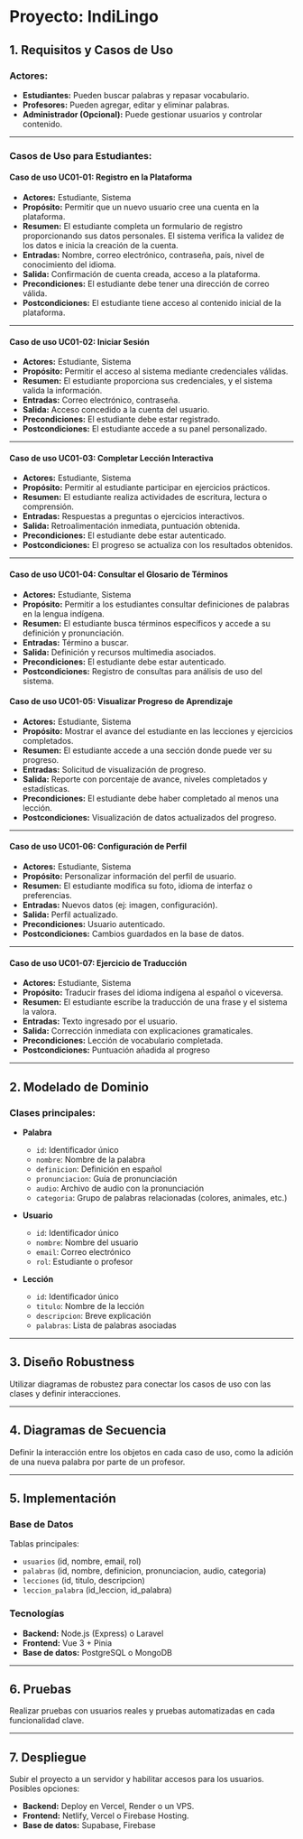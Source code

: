 # Proyecto: IndiLingo

## 1. Requisitos y Casos de Uso

### Actores:
- **Estudiantes:** Pueden buscar palabras y repasar vocabulario.
- **Profesores:** Pueden agregar, editar y eliminar palabras.
- **Administrador (Opcional):** Puede gestionar usuarios y controlar contenido.

---

### Casos de Uso para Estudiantes:

#### Caso de uso UC01-01: Registro en la Plataforma
- **Actores:** Estudiante, Sistema
- **Propósito:** Permitir que un nuevo usuario cree una cuenta en la plataforma.
- **Resumen:** El estudiante completa un formulario de registro proporcionando sus datos personales. El sistema verifica la validez de los datos e inicia la creación de la cuenta.
- **Entradas:** Nombre, correo electrónico, contraseña, país, nivel de conocimiento del idioma.
- **Salida:** Confirmación de cuenta creada, acceso a la plataforma.
- **Precondiciones:** El estudiante debe tener una dirección de correo válida.
- **Postcondiciones:** El estudiante tiene acceso al contenido inicial de la plataforma.

---

#### Caso de uso UC01-02: Iniciar Sesión
- **Actores:** Estudiante, Sistema
- **Propósito:** Permitir el acceso al sistema mediante credenciales válidas.
- **Resumen:** El estudiante proporciona sus credenciales, y el sistema valida la información.
- **Entradas:** Correo electrónico, contraseña.
- **Salida:** Acceso concedido a la cuenta del usuario.
- **Precondiciones:** El estudiante debe estar registrado.
- **Postcondiciones:** El estudiante accede a su panel personalizado.

---

#### Caso de uso UC01-03: Completar Lección Interactiva
- **Actores:** Estudiante, Sistema
- **Propósito:** Permitir al estudiante participar en ejercicios prácticos.
- **Resumen:** El estudiante realiza actividades de escritura, lectura o comprensión.
- **Entradas:** Respuestas a preguntas o ejercicios interactivos.
- **Salida:** Retroalimentación inmediata, puntuación obtenida.
- **Precondiciones:** El estudiante debe estar autenticado.
- **Postcondiciones:** El progreso se actualiza con los resultados obtenidos.

---

#### Caso de uso UC01-04: Consultar el Glosario de Términos
- **Actores:** Estudiante, Sistema
- **Propósito:** Permitir a los estudiantes consultar definiciones de palabras en la lengua indígena.
- **Resumen:** El estudiante busca términos específicos y accede a su definición y pronunciación.
- **Entradas:** Término a buscar.
- **Salida:** Definición y recursos multimedia asociados.
- **Precondiciones:** El estudiante debe estar autenticado.
- **Postcondiciones:** Registro de consultas para análisis de uso del sistema.

#### Caso de uso UC01-05: Visualizar Progreso de Aprendizaje
- **Actores:** Estudiante, Sistema
- **Propósito:** Mostrar el avance del estudiante en las lecciones y ejercicios completados.
- **Resumen:** El estudiante accede a una sección donde puede ver su progreso.
- **Entradas:** Solicitud de visualización de progreso.
- **Salida:** Reporte con porcentaje de avance, niveles completados y estadísticas.
- **Precondiciones:** El estudiante debe haber completado al menos una lección.
- **Postcondiciones:** Visualización de datos actualizados del progreso.

---

#### Caso de uso UC01-06:  Configuración de Perfil
- **Actores:** Estudiante, Sistema
- **Propósito:** Personalizar información del perfil de usuario.
- **Resumen:** El estudiante modifica su foto, idioma de interfaz o preferencias.
- **Entradas:** Nuevos datos (ej: imagen, configuración).
- **Salida:** Perfil actualizado.
- **Precondiciones:** Usuario autenticado.
- **Postcondiciones:** Cambios guardados en la base de datos.

---

#### Caso de uso UC01-07: Ejercicio de Traducción
- **Actores:**  Estudiante, Sistema
- **Propósito:** Traducir frases del idioma indígena al español o viceversa.
- **Resumen:** El estudiante escribe la traducción de una frase y el sistema la valora.
- **Entradas:** Texto ingresado por el usuario.
- **Salida:** Corrección inmediata con explicaciones gramaticales.
- **Precondiciones:** Lección de vocabulario completada.
- **Postcondiciones:**  Puntuación añadida al progreso

---

## 2. Modelado de Dominio

### Clases principales:
- **Palabra**  
  - `id`: Identificador único  
  - `nombre`: Nombre de la palabra  
  - `definicion`: Definición en español  
  - `pronunciacion`: Guía de pronunciación  
  - `audio`: Archivo de audio con la pronunciación  
  - `categoria`: Grupo de palabras relacionadas (colores, animales, etc.)  

- **Usuario**  
  - `id`: Identificador único  
  - `nombre`: Nombre del usuario  
  - `email`: Correo electrónico  
  - `rol`: Estudiante o profesor  

- **Lección**  
  - `id`: Identificador único  
  - `titulo`: Nombre de la lección  
  - `descripcion`: Breve explicación  
  - `palabras`: Lista de palabras asociadas  

---

## 3. Diseño Robustness  
Utilizar diagramas de robustez para conectar los casos de uso con las clases y definir interacciones.  

---

## 4. Diagramas de Secuencia  
Definir la interacción entre los objetos en cada caso de uso, como la adición de una nueva palabra por parte de un profesor.  

---

## 5. Implementación  

### Base de Datos  
Tablas principales:  
- `usuarios` (id, nombre, email, rol)  
- `palabras` (id, nombre, definicion, pronunciacion, audio, categoria)  
- `lecciones` (id, titulo, descripcion)  
- `leccion_palabra` (id_leccion, id_palabra)  

### Tecnologías  
- **Backend:** Node.js (Express) o Laravel  
- **Frontend:** Vue 3 + Pinia  
- **Base de datos:** PostgreSQL o MongoDB  

---

## 6. Pruebas  
Realizar pruebas con usuarios reales y pruebas automatizadas en cada funcionalidad clave.  

---

## 7. Despliegue  
Subir el proyecto a un servidor y habilitar accesos para los usuarios.  
Posibles opciones:  
- **Backend:** Deploy en Vercel, Render o un VPS.  
- **Frontend:** Netlify, Vercel o Firebase Hosting.  
- **Base de datos:** Supabase, Firebase
